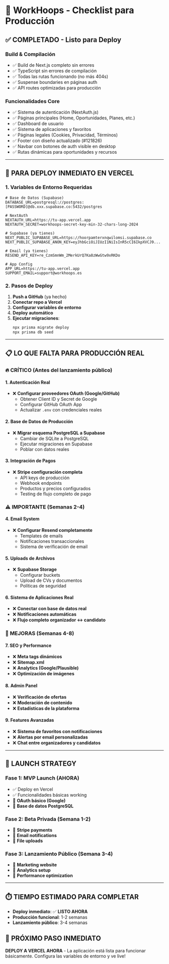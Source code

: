 # 🚀 WorkHoops - Checklist para Producción

## ✅ **COMPLETADO - Listo para Deploy**

### Build & Compilación
- ✅ Build de Next.js completo sin errores
- ✅ TypeScript sin errores de compilación
- ✅ Todas las rutas funcionando (no más 404s)
- ✅ Suspense boundaries en páginas auth
- ✅ API routes optimizadas para producción

### Funcionalidades Core
- ✅ Sistema de autenticación (NextAuth.js)
- ✅ Páginas principales (Home, Oportunidades, Planes, etc.)
- ✅ Dashboard de usuario
- ✅ Sistema de aplicaciones y favoritos
- ✅ Páginas legales (Cookies, Privacidad, Términos)
- ✅ Footer con diseño actualizado (#121826)
- ✅ Navbar con botones de auth visible en desktop
- ✅ Rutas dinámicas para oportunidades y recursos

---

## 🔧 **PARA DEPLOY INMEDIATO EN VERCEL**

### 1. Variables de Entorno Requeridas
```env
# Base de Datos (Supabase)
DATABASE_URL=postgresql://postgres:[PASSWORD]@db.xxx.supabase.co:5432/postgres

# NextAuth
NEXTAUTH_URL=https://tu-app.vercel.app
NEXTAUTH_SECRET=workhoops-secret-key-min-32-chars-long-2024

# Supabase (ya tienes)
NEXT_PUBLIC_SUPABASE_URL=https://hoorpamterxnqwilomsi.supabase.co
NEXT_PUBLIC_SUPABASE_ANON_KEY=eyJhbGciOiJIUzI1NiIsInR5cCI6IkpXVCJ9...

# Email (ya tienes)
RESEND_API_KEY=re_CzmSmnWm_2MerkUrQ7Ka8zWwGtw9xRKDo

# App Config
APP_URL=https://tu-app.vercel.app
SUPPORT_EMAIL=support@workhoops.es
```

### 2. Pasos de Deploy
1. **Push a GitHub** (ya hecho)
2. **Conectar repo a Vercel**
3. **Configurar variables de entorno** 
4. **Deploy automático**
5. **Ejecutar migraciones**:
   ```bash
   npx prisma migrate deploy
   npx prisma db seed
   ```

---

## 📋 **LO QUE FALTA PARA PRODUCCIÓN REAL**

### 🔥 **CRÍTICO (Antes del lanzamiento público)**

#### 1. **Autenticación Real**
- ❌ **Configurar proveedores OAuth (Google/GitHub)**
  - Obtener Client ID y Secret de Google
  - Configurar GitHub OAuth App
  - Actualizar `.env` con credenciales reales

#### 2. **Base de Datos de Producción**
- ❌ **Migrar esquema PostgreSQL a Supabase**
  - Cambiar de SQLite a PostgreSQL
  - Ejecutar migraciones en Supabase
  - Poblar con datos reales

#### 3. **Integración de Pagos**
- ❌ **Stripe configuración completa**
  - API keys de producción
  - Webhook endpoints
  - Productos y precios configurados
  - Testing de flujo completo de pago

### ⚠️ **IMPORTANTE (Semanas 2-4)**

#### 4. **Email System**
- ❌ **Configurar Resend completamente**
  - Templates de emails
  - Notificaciones transaccionales
  - Sistema de verificación de email

#### 5. **Uploads de Archivos**
- ❌ **Supabase Storage**
  - Configurar buckets
  - Upload de CVs y documentos
  - Políticas de seguridad

#### 6. **Sistema de Aplicaciones Real**
- ❌ **Conectar con base de datos real**
- ❌ **Notificaciones automáticas**
- ❌ **Flujo completo organizador ↔ candidato**

### 🎯 **MEJORAS (Semanas 4-8)**

#### 7. **SEO y Performance**
- ❌ **Meta tags dinámicos**
- ❌ **Sitemap.xml**
- ❌ **Analytics (Google/Plausible)**
- ❌ **Optimización de imágenes**

#### 8. **Admin Panel**
- ❌ **Verificación de ofertas**
- ❌ **Moderación de contenido**
- ❌ **Estadísticas de la plataforma**

#### 9. **Features Avanzadas**
- ❌ **Sistema de favoritos con notificaciones**
- ❌ **Alertas por email personalizadas**
- ❌ **Chat entre organizadores y candidatos**

---

## 🚀 **LAUNCH STRATEGY**

### Fase 1: MVP Launch (AHORA)
- ✅ Deploy en Vercel 
- ✅ Funcionalidades básicas working
- 🔄 **OAuth básico (Google)**
- 🔄 **Base de datos PostgreSQL**

### Fase 2: Beta Privada (Semana 1-2)
- 🔄 **Stripe payments**
- 🔄 **Email notifications**
- 🔄 **File uploads**

### Fase 3: Lanzamiento Público (Semana 3-4)
- 🔄 **Marketing website**
- 🔄 **Analytics setup**
- 🔄 **Performance optimization**

---

## ⏱️ **TIEMPO ESTIMADO PARA COMPLETAR**

- **Deploy inmediato**: ✅ **LISTO AHORA**
- **Producción funcional**: 1-2 semanas
- **Lanzamiento público**: 3-4 semanas

## 🎯 **PRÓXIMO PASO INMEDIATO**

**DEPLOY A VERCEL AHORA** - La aplicación está lista para funcionar básicamente. Configura las variables de entorno y ve live!